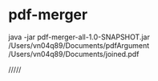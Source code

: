 # pdf-merger

java -jar pdf-merger-all-1.0-SNAPSHOT.jar /Users/vn04q89/Documents/pdfArgument /Users/vn04q89/Documents/joined.pdf

/////
